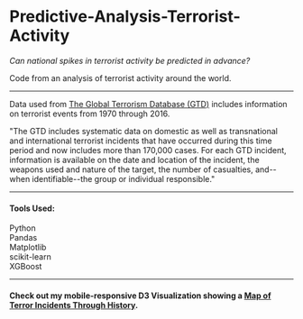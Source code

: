 # Predictive-Analysis-Terrorist-Activity
*Can national spikes in terrorist activity be predicted in advance?*

Code from an analysis of terrorist activity around the world. 

***
Data used from [The Global Terrorism Database (GTD)](http://www.start.umd.edu/gtd/about/) includes information on terrorist events from 1970 through 2016.

"The GTD includes systematic data on domestic as well as transnational and international terrorist incidents that have occurred during this time period and now includes more than 170,000 cases. For each GTD incident, information is available on the date and location of the incident, the weapons used and nature of the target, the number of casualties, and--when identifiable--the group or individual responsible."

***
#### Tools Used:  
Python  
Pandas  
Matplotlib  
scikit-learn  
XGBoost  

***

#### Check out my mobile-responsive D3 Visualization showing a [Map of Terror Incidents Through History](https://antonia.space/geography-of-terror/).
